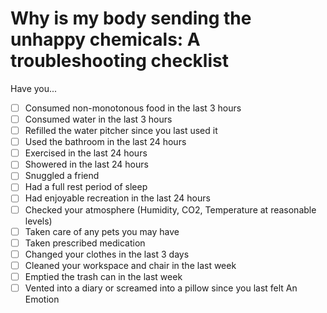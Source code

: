 # Why is my body sending the unhappy chemicals: A troubleshooting checklist
Have you...
- [ ] Consumed non-monotonous food in the last 3 hours
- [ ] Consumed water in the last 3 hours
- [ ] Refilled the water pitcher since you last used it
- [ ] Used the bathroom in the last 24 hours
- [ ] Exercised in the last 24 hours
- [ ] Showered in the last 24 hours
- [ ] Snuggled a friend
- [ ] Had a full rest period of sleep
- [ ] Had enjoyable recreation in the last 24 hours
- [ ] Checked your atmosphere (Humidity, CO2, Temperature at reasonable levels)
- [ ] Taken care of any pets you may have
- [ ] Taken prescribed medication
- [ ] Changed your clothes in the last 3 days
- [ ] Cleaned your workspace and chair in the last week
- [ ] Emptied the trash can in the last week
- [ ] Vented into a diary or screamed into a pillow since you last felt An Emotion

<script src="../assets/js/clickable_checkboxes.js"></script>
